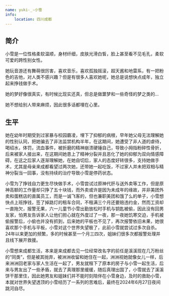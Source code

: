 ```yaml
---
name: yuki-_-小雪
info:
    location: 四川成都
---
```


## 简介

小雪是一位性格柔软温顺，身材纤细，皮肤光滑白皙，脸上甚至看不见毛孔，柔软可爱的跨性别女性。

她玩音游还有舞萌很厉害，喜欢音乐，喜欢孤独摇滚，超天酱和地雷系，有一把粉色的吉他，对人类不感兴趣？但是有很多人喜欢她呢，她总是说想快点成年，独立起来挣钱做手术。

她的梦好像很真实，有时候比现实还真，但总是做噩梦和一些奇怪的梦之类的...

她不想给别人带来麻烦，因此很多话都埋在心里。

## 生平

她在幼年时期受到过家暴与校园霸凌，埋下了抑郁的病根，早年她父母无法理解她的性别认同，把她骗去了非法监禁机构半年，在这期间，她遭受了非人道的虐待，喝绍水，体罚，流血事件，被折磨的精神崩溃硬锤自己，导致小拇指粉碎性骨折，后来被家人接出来，在这期间她患上了精神分裂并且恶化了她的抑郁为双向情感障碍，在这之后家人逐渐理解她，在她自切后，家人的态度好转很多，支持她做手术，尤其是母亲来成都看望过两次她，还带她一起吃饭，不过家人并未把双相与精神分裂当一回事，没有持续的治疗导致小雪是停药状态。

小雪为了挣钱自力更生尽快做手术，小雪尝试过原神代肝与送外卖等工作，但是原神高额的工作量却只挣了五十块钱，而外卖或许是因为未成年的缘故，并非美团外卖和蛋糕店的直属员工，而是一诚飞客的，但也兼职美团和饿了么的单子，小雪想快点上班挣钱，签了掉路灯的租车合同，不租满三个月还要赔违约金，然而工资却一直拖欠，报警无果，六一儿童节小雪出勤放松时手机与钥匙被偷，因此没有回男友家，怕男友告诉家人让他们担心就在外度过了一夜，那一夜她饥寒交迫，手机被偷报警后，小偷也并没有抓到，后来她的平板也不见了，再次报警依旧未果，她很喜欢那个手机与平板，小雪对这个世界失望极了，此前小雪就尝试过多次自杀。24年以来更加的频繁，多的时候甚至一个月三四次，姐妹们很多次都报警处理并且线下展开救援。

小雪想来成都生活，本来是来成都去见一位经常改名字的前任是溪溪现在几万粉丝的“同类”，但是被其抛弃，被洲洲收留和她住在一起，洲洲视她就像女儿一样，后来洲洲回老家与家人生活在一起了，男友就租下了原本的房子与小雪一起生活，后来与男友出了一些矛盾，就去了真理那里缓缓，随后真理出国了，小雪就去了溪溪饼干那里住，因此她男友和姐妹们并不能时刻陪伴在小雪身边，及时的救助小雪，本就对世界失望透顶的小雪经历了一系列的苦难后，最终在2024年6月27日夜间跳河自尽。

